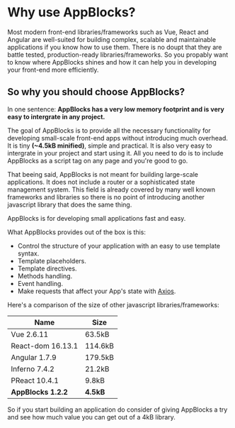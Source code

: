 # Why use AppBlocks?

Most modern front-end libraries/frameworks such as Vue, React and Angular are well-suited for building complex, scalable
and maintainable applications if you know how to use them. There is no doupt that they are battle tested, production-ready
libraries/frameworks. So you propably want to know where AppBlocks shines and how it can help you in developing your
front-end more efficiently.

## So why you should choose AppBlocks?

In one sentence: **AppBlocks has a very low memory footprint and is very easy to intergrate in any project.**

The goal of AppBlocks is to provide all the necessary functionality for developing small-scale front-end apps without 
introducing much overhead. It is tiny **(~4.5kB minified)**, simple and practical. It is also very easy to intergrate
in your project and start using it. All you need to do is to include AppBlocks as a script tag on any page and you're
good to go.

That beeing said, AppBlocks is not meant for building large-scale applications. It does not include a router or a
sophisticated state management system. This field is already covered by many well known frameworks and libraries so 
there is no point of introducing another javascript library that does the same thing.

AppBlocks is for developing small applications fast and easy.

What AppBlocks provides out of the box is this:
- Control the structure of your application with an easy to use template syntax.
- Template placeholders.
- Template directives.
- Methods handling.
- Event handling.
- Make requests that affect your App's state with [Axios](https://github.com/axios/axios).

Here's a comparison of the size of other javascript libraries/frameworks:

Name	| Size
--|--
Vue 2.6.11 | 63.5kB
React-dom 16.13.1 | 114.6kB
Angular 1.7.9 | 179.5kB
Inferno 7.4.2 | 21.2kB
PReact 10.4.1 | 9.8kB
**AppBlocks 1.2.2** | **4.5kB**

So if you start building an application do consider of giving AppBlocks a try and see how much value you can get out of
a 4kB library.
